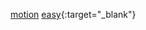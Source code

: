 [motion](https://colab.research.google.com/github/mooghen2s/xra/blob/main/motion.ipynb)
[easy](https://colab.research.google.com/github/mooghen2s/xra/blob/main/easy.ipynb){:target="_blank"}
